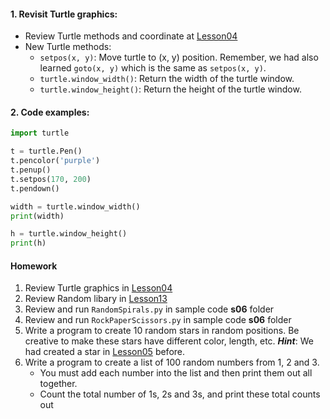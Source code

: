 #### 1. Revisit Turtle graphics:
   - Review Turtle methods and coordinate at [Lesson04](https://github.com/pangmi/learntocode/tree/main/Lesson04)
   - New Turtle methods:
      - `setpos(x, y)`: Move turtle to (x, y) position. Remember, we had also learned `goto(x, y)` which is the same as `setpos(x, y)`.
      - `turtle.window_width()`: Return the width of the turtle window.
      - `turtle.window_height()`: Return the height of the turtle window.
   
#### 2. Code examples:
   ``` Python
   import turtle
   
   t = turtle.Pen()
   t.pencolor('purple')
   t.penup()
   t.setpos(170, 200)
   t.pendown()
   
   width = turtle.window_width()
   print(width)
   
   h = turtle.window_height()
   print(h)
   ```
   
#### Homework
   1. Review Turtle graphics in [Lesson04](https://github.com/pangmi/learntocode/tree/main/Lesson04)
   2. Review Random libary in [Lesson13](https://github.com/pangmi/learntocode/tree/main/Lesson13)
   3. Review and run `RandomSpirals.py` in sample code **s06** folder
   4. Review and run `RockPaperScissors.py` in sample code **s06** folder
   5. Write a program to create 10 random stars in random positions. Be creative to make these stars have different color, length, etc. ***Hint***: We had created a star in [Lesson05](https://github.com/pangmi/learntocode/tree/main/Lesson05) before.
   6. Write a program to create a list of 100 random numbers from 1, 2 and 3. 
      - You must add each number into the list and then print them out all together.
      - Count the total number of 1s, 2s and 3s, and print these total counts out
